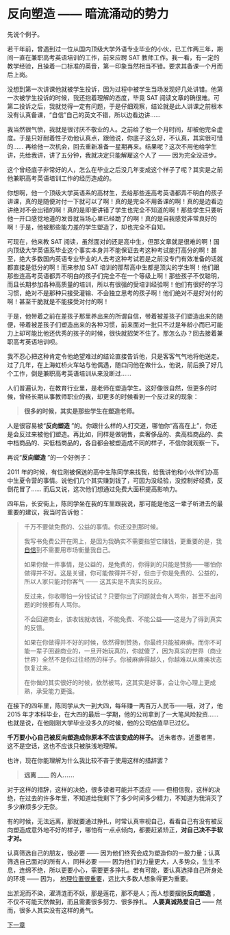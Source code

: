 # 反向塑造 —— 暗流涌动的势力
 
 先说个例子。
 
 若干年前，曾遇到过一位从国内顶级大学外语专业毕业的小伙，已工作两三年，期间一直在兼职高考英语培训的工作，前来应聘 SAT 教师工作。我一看，有一定的教学经验，且操着一口标准的英音，第一印象当然相当不错。要求其备课一个月而后上岗。
 
 没想到第一次讲课他就被学生投诉，因为过程中被学生当场发现好几处讲错。他第一次被学生投诉的时候，我还抱着理解的态度，毕竟 SAT 阅读文章的确很难。可第二投诉之后，我就觉得一定有问题，于是仔细观察，结论就是此人讲课之前根本没有认真备课，“自信”自己的英文不错，所以边看边讲……
 
 我当然很气愤，我就是很讨厌不敬业的人。之前给了他一个月时间，却被他完全虚度。于是只好耐着性子劝他认真点，跟他说，你底子这么好，不认真，其实很可惜的…… 再给他一次机会，回去重新准备一星期再来。结果呢？这次不用他给学生讲，先给我讲，讲了五分钟，我就决定只能解雇这个人了 —— 因为完全没进步。
 
 这个曾经底子非常好的人，怎么在毕业之后没几年变成这个样子了呢？其实是之前他兼职高考英语培训工作的经历造成的。
 
 你想啊，他一个顶级大学英语系的高材生，去给那些连高考英语都弄不明白的孩子讲课，真的是随便对付一下就可以了啊！真的是完全不用备课的啊！真的是边看边讲绝对不会出错的啊！真的是即便讲错了学生也完全不知道的啊！那些学生只要听他一开口感觉地道的发音就当场心里已经跪了的啊！真的是自我感觉非常良好的啊！于是，他被那些能力差的学生塑造了，却也完全不自知。
 
 可现在，他来教 SAT 阅读，虽然面对的还是高中生，但那文章就是很难的啊！国内顶级大学英语系毕业这个事实本身并不能保证去考这种考试能打高分的啊！甚至，绝大多数国内英语专业毕业的人去考这种考试若是之前没专门有效准备的话就都直接是低分的啊！而来参加 SAT 培训的那帮高中生都是顶尖的学生啊！他们跟那些连高考英语都弄不明白的孩子们完全不在一个等级上啊！那些孩子不仅聪明，而且长期参加各种高质量的培训，所以有很强的受培训经验啊！他们有很好的学习习惯，绝对不是那种只接受灌输、不会独立思考的孩子啊！他们绝对不是好对付的啊！甚至干脆就是不能接受对付的啊！
 
 于是，他带着之前在差孩子那里养出来的所谓自信，带着被差孩子们塑造出来的随便，带着被差孩子们塑造出来的各种习惯，前来面对一批只不过是年龄小而已可能力上却可能比他还优秀的孩子的时候，很快就招架不住了。那怎么办？回去接着兼职高考英语培训呗。
 
 我不忍心把这种肯定令他绝望难过的结论直接告诉他，只是客客气气地将他送走。过了几年，在上海虹桥火车站与他偶遇，随口问他在做什么，他说，前后换了好几个工作，倒是兼职高考英语培训从来没断过……
 
 人们普遍认为，在教育行业里，是老师在塑造学生。这好像很自然，但更多的时候，曾经长期从事教师职业的我，却更多的时候看到一个反过来的现象：
 
 >**很多的时候，其实是那些学生在塑造老师。** 
 
 人是很容易被“**反向塑造**  ”的。你跟什么样的人打交道，哪怕你“高高在上”，你还是会反过来被他们塑造。再比如，同样是做销售，卖奢侈品的、卖高档商品的、卖中档商品的、买低档商品的，各自都会被塑造成不同的样子，不信你就观察一下。
 
 再说“**反向塑造**  ”的一个好例子：
 
 2011 年的时候，有位刚被保送的高中生陈同学来找我，给我讲他和小伙伴们办高中生夏令营的事情。说他们几个其实赚到钱了，可因为没经验，没控制好经费，反倒花冒了…… 而后又说，这次他们想通过免费大面积提高影响力。
 
 四年后，长安街上，陈同学坐在我的车里跟我说，那可能是他这一辈子听进去的最重要的建议，我当时告诉他：
 
 > 千万不要做免费的、公益的事情。你还没到那时候。
 > 
 > 我写书免费公开在网上，是因为我确实不需要指望它赚钱，更重要的是，我 [自信](A07.md)到不需要用市场衡量我自己。
 > 
 > 如果你做一件事情，是公益的，是免费的，你得到的只能是赞扬——哪怕你做得并不好。这是关键，你可能做得并不好，但由于你是免费的、公益的，所以人家只能对你客气 —— 这其实是不真实的反应。
 > 
 > 反过来，你收哪怕一分钱试试？只要你出了问题就会有人骂你，甚至不出问题的时候都有人骂你。
 > 
 > 不会回避商业，该收钱就收钱，不能免费、不能公益——这是为了得到真实的反馈。
 > 
 > 如果在你做得并不好的时候，依然得到赞扬，你最终只能被麻痹。而你不可能一辈子回避商业的，一旦开始玩真的，你就傻了，因为真实的世界（商业世界）全然不是你过往经历的样子。你被麻痹得越久，你越难以从瘫痪状态恢复过来。
 > 
 > 在你做的其实很好的时候，依然被骂，这其实是好事，会让你心理上更成熟，承受能力更强。
 
 在接下的四年里，陈同学从大一到大四，每年赚一两百万人民币——哦，对了，他 2015 年才本科毕业，在大四的最后一学期，他的公司拿到了一大笔风险投资……也就是说，在他刚刚大学毕业没多久的时候，他的公司估值早已过亿。
 
**千万要小心自己被反向塑造成你原本不应该变成的样子。**  近朱者赤，近墨者黑，这不是空话，这也不应该只被肤浅地理解。
 
 也许，现在你能理解为什么我比较不吝于使用这样的措辞罢？
 
 >**远离 \_\_\_\_ 的人……** 
 
 对于这样的措辞，这样的决绝，很多读者可能并不适应 —— 但相信我，这样的决绝，在过去的许多年里，不知道给我剩下了多少时间多少精力，不知道为我消灭了多少麻烦多少无奈。
 
 有的时候，无法远离，那就要通过挣扎，时常认真审视自己，看看自己有没有被反向塑造成意外地不好的样子，哪怕有一点点倾向，都要赶紧矫正，**对自己决不手软才对。** 
 
 认真筛选自己的朋友，很必要 —— 因为他们终究会成为塑造你的一股力量；认真筛选自己面对的所有人，同样必要 —— 因为他们的力量更大，人多势众，生生不息，连绵不绝，所以更要小心，需要更多挣扎。若有可能，要认真选择自己所身处的环境 —— 因为， [地理位置很重要](http://mp.weixin.qq.com/s?__biz=MzAxNzI4MTMwMw==&mid=400469601&idx=3&sn=ecef5fa313874aea09187c10187a1879&scene=21#wechat_redirect)，远比大多数人想象得更为重要。
 
 出淤泥而不染，濯清涟而不妖，那是莲花，那不是人；而人想要摆脱**反向塑造** ，不仅不可能天然做到，而且需要很多努力、很多挣扎。 **人要真诚热爱自己**  —— 然而，很多人其实没有这样的勇气。
 
 [下一章](https://github.com/Hao-Chalmers/reborn/blob/addLink2Next/A30.md)
 